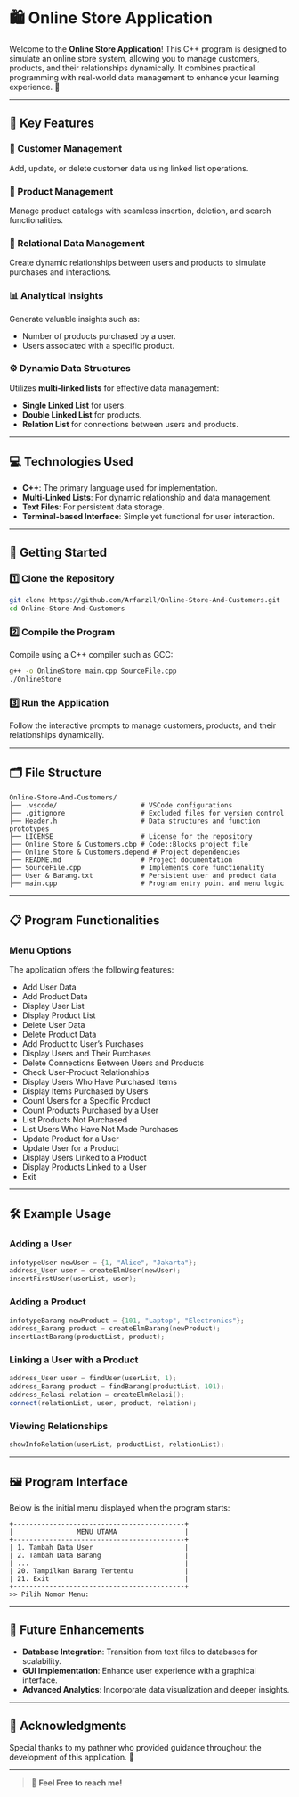 # 🛍️ **Online Store Application**

Welcome to the **Online Store Application**! This C++ program is designed to simulate an online store system, allowing you to manage customers, products, and their relationships dynamically. It combines practical programming with real-world data management to enhance your learning experience. 🚀

---

## 🌟 **Key Features**

### 💼 Customer Management
Add, update, or delete customer data using linked list operations.

### 🛒 Product Management
Manage product catalogs with seamless insertion, deletion, and search functionalities.

### 🔗 Relational Data Management
Create dynamic relationships between users and products to simulate purchases and interactions.

### 📊 Analytical Insights
Generate valuable insights such as:
  - Number of products purchased by a user.
  - Users associated with a specific product.

### ⚙️ Dynamic Data Structures
Utilizes **multi-linked lists** for effective data management:
  - **Single Linked List** for users.
  - **Double Linked List** for products.
  - **Relation List** for connections between users and products.

---

## 💻 **Technologies Used**

- **C++**: The primary language used for implementation.
- **Multi-Linked Lists**: For dynamic relationship and data management.
- **Text Files**: For persistent data storage.
- **Terminal-based Interface**: Simple yet functional for user interaction.

---

## 🚀 **Getting Started**

### 1️⃣ Clone the Repository
```bash
git clone https://github.com/Arfarzll/Online-Store-And-Customers.git
cd Online-Store-And-Customers
```

### 2️⃣ Compile the Program
Compile using a C++ compiler such as GCC:
```bash
g++ -o OnlineStore main.cpp SourceFile.cpp
./OnlineStore
```

### 3️⃣ Run the Application
Follow the interactive prompts to manage customers, products, and their relationships dynamically.

---

## 🗂️ **File Structure**

```plaintext
Online-Store-And-Customers/
├── .vscode/                     # VSCode configurations
├── .gitignore                   # Excluded files for version control
├── Header.h                     # Data structures and function prototypes
├── LICENSE                      # License for the repository
├── Online Store & Customers.cbp # Code::Blocks project file
├── Online Store & Customers.depend # Project dependencies
├── README.md                    # Project documentation
├── SourceFile.cpp               # Implements core functionality
├── User & Barang.txt            # Persistent user and product data
├── main.cpp                     # Program entry point and menu logic
```

---

## 📋 **Program Functionalities**

### Menu Options

The application offers the following features:

- Add User Data  
- Add Product Data  
- Display User List  
- Display Product List  
- Delete User Data  
- Delete Product Data  
- Add Product to User’s Purchases  
- Display Users and Their Purchases  
- Delete Connections Between Users and Products  
- Check User-Product Relationships  
- Display Users Who Have Purchased Items  
- Display Items Purchased by Users  
- Count Users for a Specific Product  
- Count Products Purchased by a User  
- List Products Not Purchased  
- List Users Who Have Not Made Purchases  
- Update Product for a User  
- Update User for a Product  
- Display Users Linked to a Product  
- Display Products Linked to a User  
- Exit

---

## 🛠️ **Example Usage**

### Adding a User
```cpp
infotypeUser newUser = {1, "Alice", "Jakarta"};
address_User user = createElmUser(newUser);
insertFirstUser(userList, user);
```

### Adding a Product
```cpp
infotypeBarang newProduct = {101, "Laptop", "Electronics"};
address_Barang product = createElmBarang(newProduct);
insertLastBarang(productList, product);
```

### Linking a User with a Product
```cpp
address_User user = findUser(userList, 1);
address_Barang product = findBarang(productList, 101);
address_Relasi relation = createElmRelasi();
connect(relationList, user, product, relation);
```

### Viewing Relationships
```cpp
showInfoRelation(userList, productList, relationList);
```

---

## 🖼️ **Program Interface**

Below is the initial menu displayed when the program starts:

```plaintext
+-------------------------------------------+
|                MENU UTAMA                 |
+-------------------------------------------+
| 1. Tambah Data User                       |
| 2. Tambah Data Barang                     |
| ...                                       |
| 20. Tampilkan Barang Tertentu             |
| 21. Exit                                  |
+-------------------------------------------+
>> Pilih Nomor Menu:
```

---

## 🔮 **Future Enhancements**

- **Database Integration**: Transition from text files to databases for scalability.
- **GUI Implementation**: Enhance user experience with a graphical interface.
- **Advanced Analytics**: Incorporate data visualization and deeper insights.

---


## 📝 **Acknowledgments**

Special thanks to my pathner who provided guidance throughout the development of this application. 🎉

---


> 🌟 **Feel Free to reach me!**
